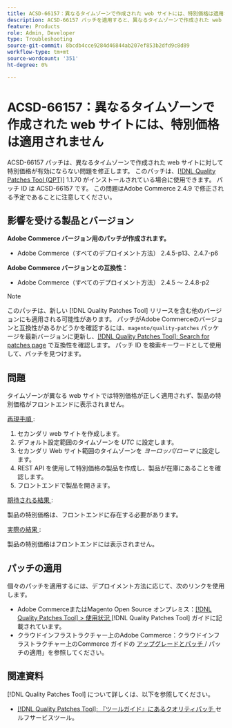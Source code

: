 ```yaml
---
title: ACSD-66157：異なるタイムゾーンで作成された web サイトには、特別価格は適用されません
description: ACSD-66157 パッチを適用すると、異なるタイムゾーンで作成された web サイトで特別価格が有効にならないAdobe Commerceの問題を修正できます。
feature: Products
role: Admin, Developer
type: Troubleshooting
source-git-commit: 8bcdb4cce9284d46844ab207ef853b2dfd9c8d89
workflow-type: tm+mt
source-wordcount: '351'
ht-degree: 0%

---
```



# ACSD-66157：異なるタイムゾーンで作成された web サイトには、特別価格は適用されません

ACSD-66157 パッチは、異なるタイムゾーンで作成された web サイトに対して特別価格が有効にならない問題を修正します。 このパッチは、[[!DNL Quality Patches Tool (QPT)]](/help/tools/quality-patches-tool/quality-patches-tool-to-self-serve-quality-patches.md) 1.1.70 がインストールされている場合に使用できます。 パッチ ID は ACSD-66157 です。 この問題はAdobe Commerce 2.4.9 で修正される予定であることに注意してください。

## 影響を受ける製品とバージョン

**Adobe Commerce バージョン用のパッチが作成されます。**

* Adobe Commerce（すべてのデプロイメント方法） 2.4.5-p13、2.4.7-p6

**Adobe Commerce バージョンとの互換性：**

* Adobe Commerce（すべてのデプロイメント方法） 2.4.5 ～ 2.4.8-p2

>[!NOTE]
>
>このパッチは、新しい [!DNL Quality Patches Tool] リリースを含む他のバージョンにも適用される可能性があります。 パッチがAdobe Commerceのバージョンと互換性があるかどうかを確認するには、`magento/quality-patches` パッケージを最新バージョンに更新し、[[!DNL Quality Patches Tool]: Search for patches page](https://experienceleague.adobe.com/tools/commerce-quality-patches/index.html) で互換性を確認します。 パッチ ID を検索キーワードとして使用して、パッチを見つけます。

## 問題

タイムゾーンが異なる web サイトでは特別価格が正しく適用されず、製品の特別価格がフロントエンドに表示されません。

<u> 再現手順 </u>:

1. セカンダリ web サイトを作成します。
1. デフォルト設定範囲のタイムゾーンを *UTC* に設定します。
1. セカンダリ Web サイト範囲のタイムゾーンを *ヨーロッパ/ローマ* に設定します。
1. REST API を使用して特別価格の製品を作成し、製品が在庫にあることを確認します。
1. フロントエンドで製品を開きます。

<u> 期待される結果 </u>:

製品の特別価格は、フロントエンドに存在する必要があります。

<u> 実際の結果 </u>:

製品の特別価格はフロントエンドには表示されません。

## パッチの適用

個々のパッチを適用するには、デプロイメント方法に応じて、次のリンクを使用します。

* Adobe CommerceまたはMagento Open Source オンプレミス：[[!DNL Quality Patches Tool] > 使用状況 ](/help/tools/quality-patches-tool/usage.md)[!DNL Quality Patches Tool] ガイドに記載されています。
* クラウドインフラストラクチャー上のAdobe Commerce：クラウドインフラストラクチャー上のCommerce ガイドの [ アップグレードとパッチ ](https://experienceleague.adobe.com/docs/commerce-cloud-service/user-guide/develop/upgrade/apply-patches.html)/ パッチの適用」を参照してください。

## 関連資料

[!DNL Quality Patches Tool] について詳しくは、以下を参照してください。

* [[!DNL Quality Patches Tool]: 『ツールガイド』にあるクオリティパッチ ](/help/tools/quality-patches-tool/quality-patches-tool-to-self-serve-quality-patches.md) セルフサービスツール。

